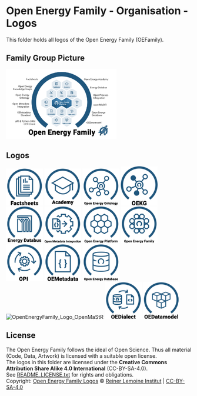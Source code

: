 ﻿# Open Energy Family - Organisation - Logos

This folder holds all logos of the Open Energy Family (OEFamily).

## Family Group Picture

<img src="https://github.com/OpenEnergyPlatform/organisation/blob/feature-51-logos-licenses/logo/OpenEnergyFamily_FamilyGroupPicture.png" alt="OpenEnergyFamily_FamilyGroupPicture" width="300px">


## Logos

<img src="https://github.com/OpenEnergyPlatform/organisation/blob/feature-51-logos-licenses/logo/OpenEnergyFamily_Logo_Factsheets.png" alt="OpenEnergyFamily_Logo_Factsheets" width="100px">
<img src="https://github.com/OpenEnergyPlatform/organisation/blob/feature-51-logos-licenses/logo/OpenEnergyFamily_Logo_Academy.png" alt="OpenEnergyFamily_Logo_Academy" width="100px">

<img src="https://github.com/OpenEnergyPlatform/organisation/blob/feature-51-logos-licenses/logo/OpenEnergyFamily_Logo_OpenEnergyOntology.png" alt="OpenEnergyFamily_Logo_OpenEnergyOntology" width="100px">
<img src="https://github.com/OpenEnergyPlatform/organisation/blob/feature-51-logos-licenses/logo/OpenEnergyFamily_Logo_OpenEnergyKnowledgeGraph_OEKG.png" alt="OpenEnergyFamily_Logo_OpenEnergyKnowledgeGraph_OEKG" width="100px">
<img src="https://github.com/OpenEnergyPlatform/organisation/blob/feature-51-logos-licenses/logo/OpenEnergyFamily_Logo_Energy_Databus.png" alt="OpenEnergyFamily_Logo_Energy_Databus" width="100px">

<img src="https://github.com/OpenEnergyPlatform/organisation/blob/feature-51-logos-licenses/logo/OpenEnergyFamily_Logo_OpenMetadataIntegration.png" alt="OpenEnergyFamily_Logo_OpenMetadataIntegration" width="100px">
<img src="https://github.com/OpenEnergyPlatform/organisation/blob/feature-51-logos-licenses/logo/OpenEnergyFamily_Logo_OpenEnergyPlatform.png" alt="OpenEnergyFamily_Logo_OpenEnergyPlatform" width="100px">
<img src="https://github.com/OpenEnergyPlatform/organisation/blob/feature-51-logos-licenses/logo/OpenEnergyFamily_Logo_OpenEnergyFamily.png" alt="OpenEnergyFamily_Logo_OpenEnergyFamily" width="100px">
<img src="https://github.com/OpenEnergyPlatform/organisation/blob/feature-51-logos-licenses/logo/OpenEnergyFamily_Logo_OpenProcessIntegration_OPI.png" alt="OpenEnergyFamily_Logo_OpenProcessIntegration_OPI" width="100px">

<img src="https://github.com/OpenEnergyPlatform/organisation/blob/feature-51-logos-licenses/logo/OpenEnergyFamily_Logo_OEMetadata.png" alt="OpenEnergyFamily_Logo_OEMetadata" width="100px">
<img src="https://github.com/OpenEnergyPlatform/organisation/blob/feature-51-logos-licenses/logo/OpenEnergyFamily_Logo_OpenEnergyDatabase.png" alt="OpenEnergyFamily_Logo_OpenEnergyDatabase" width="100px">
<img src="https://github.com/OpenEnergyPlatform/organisation/blob/feature-51-logos-licenses/logo/OpenEnergyFamily_Logo_OpenMaStR" alt="OpenEnergyFamily_Logo_OpenMaStR" width="100px">

<img src="https://github.com/OpenEnergyPlatform/organisation/blob/feature-51-logos-licenses/logo/OpenEnergyFamily_Logo_OEDialect.png" alt="OpenEnergyFamily_Logo_OEDialect" width="100px">
<img src="https://github.com/OpenEnergyPlatform/organisation/blob/feature-51-logos-licenses/logo/OpenEnergyFamily_Logo_OpenEnergyDatamodel.png" alt="OpenEnergyFamily_Logo_OpenEnergyDatamodel" width="100px">

## License

The Open Energy Family follows the ideal of Open Science. Thus all material (Code, Data, Artwork) is licensed with a suitable open license. <br>
The logos in this folder are licensed under the **Creative Commons Attribution Share Alike 4.0 International** (CC-BY-SA-4.0). <br>
See [README_LICENSE.txt](README_LICENSE.txt) for rights and obligations. <br>
Copyright: [Open Energy Family Logos](https://github.com/OpenEnergyPlatform/organisation/tree/master/logo) © [Reiner Lemoine Institut](https://reiner-lemoine-institut.de/) | [CC-BY-SA-4.0](https://creativecommons.org/licenses/by-sa/4.0/legalcode)
